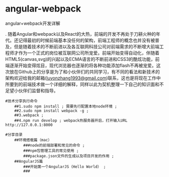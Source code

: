 # angular-webpack
angular+webpack开发详解

.    随着Angular和webpack以及React的大热，前端的开发不再处于刀耕火种的年代。还记得最初的时候前端基本没任何的架构，前端工程师的概念也并没有被普及，但是随着技术的不断前进以及各互联网科技公司对前端需求的不断增大前端工程师才作为一个正式的岗位被互联网公司所宠爱。前端开始变得自动化，伴随着HTML5(canvas,svg)的兴起以及ECMA语言的不断前进和CSS3的酷炫功能，前端逐渐开始变得炫目，现代浏览器也逐渐的将各种功能添加flash不再被宠爱。这次放在Github上的分享是为了和小伙伴们的共同学习，有不同的看法和新技术的架构欢迎给我的邮箱(luyonzhang1993@gmail.com)联系，这也是将现在工作中所要到的前端技术做一个详细的解释，同样以此为契机整理一下自己的知识面和不足望小伙伴们监督和指导。  <br />

    #技术分享执行命令
        ##1.sudo npm install ; 需要先行配置本地node环境 ;
        ##2.sudo npm install webpack -g ;
        ##3.webpack ;
        ##4.npm run develop ; webpack热服务器开启，打开输入URL  http://127.0.0.1:8000

    #分享目录
        ##环境搭载篇（mac）
            ###node的前端部署和常见的命令 ;
            ###npm包管理工具的常见使用 ;
            ###package.json文件的生成以及项目开发的作用 ;
        ##AngularJS篇
            ###开始第一个AngularJS（Hello World） ;
            ###
